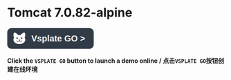 # Tomcat 7.0.82-alpine

<a href="https://www.vsplate.com/?docker-compose=https://github.com/vsplate/dcenvs/tomcat/7.0.82-alpine"><img alt="VSPLATE GO" src="https://raw.githubusercontent.com/vsplate/images/master/vsgo_btn.png" width="200px"></a>

**Click the `VSPLATE GO` button to launch a demo online / 点击`VSPLATE GO`按钮创建在线环境**